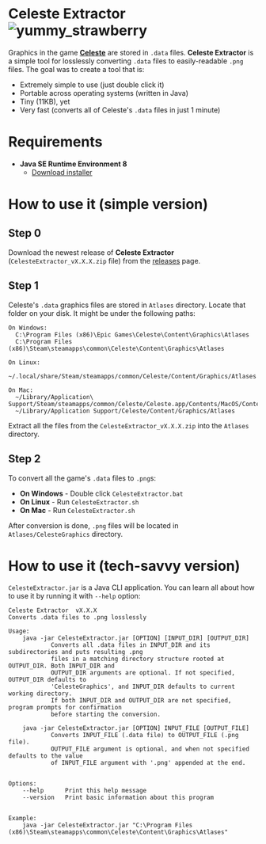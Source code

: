 Celeste Extractor ![yummy_strawberry](https://i.imgur.com/ev4SKDS.png)
=======

Graphics in the game **[Celeste][0]** are stored in `.data` files. **Celeste Extractor** is a simple tool for losslessly converting `.data` files to easily-readable `.png` files. The goal was to create a tool that is:

  * Extremely simple to use (just double click it)
  * Portable across operating systems (written in Java)
  * Tiny (11KB), yet
  * Very fast (converts all of Celeste's `.data` files in just 1 minute)


Requirements
=======

  * **Java SE Runtime Environment 8**
    * [Download installer][2]


How to use it (simple version)
=======

Step 0
---

Download the newest release of **Celeste Extractor** (`CelesteExtractor_vX.X.X.zip` file) from the [releases][3] page.

Step 1
---

Celeste's `.data` graphics files are stored in `Atlases` directory. Locate that folder on your disk. It might be under the following paths:

```
On Windows:
  C:\Program Files (x86)\Epic Games\Celeste\Content\Graphics\Atlases
  C:\Program Files (x86)\Steam\steamapps\common\Celeste\Content\Graphics\Atlases

On Linux:
  ~/.local/share/Steam/steamapps/common/Celeste/Content/Graphics/Atlases

On Mac:
  ~/Library/Application\ Support/Steam/steamapps/common/Celeste/Celeste.app/Contents/MacOS/Content/Graphics/Atlases
  ~/Library/Application Support/Celeste/Content/Graphics/Atlases
```

Extract all the files from the `CelesteExtractor_vX.X.X.zip` into the `Atlases` directory.


Step 2
---

To convert all the game's `.data` files to `.png`s:

  * **On Windows** - Double click `CelesteExtractor.bat`
  * **On Linux** - Run `CelesteExtractor.sh`
  * **On Mac** - Run `CelesteExtractor.sh`

After conversion is done, `.png` files will be located in `Atlases/CelesteGraphics` directory.


How to use it (tech-savvy version)
=======

`CelesteExtractor.jar` is a Java CLI application. You can learn all about how to use it by running it with `--help` option:

```
Celeste Extractor  vX.X.X
Converts .data files to .png losslessly

Usage:
    java -jar CelesteExtractor.jar [OPTION] [INPUT_DIR] [OUTPUT_DIR]
            Converts all .data files in INPUT_DIR and its subdirectories and puts resulting .png
            files in a matching directory structure rooted at OUTPUT_DIR. Both INPUT_DIR and
            OUTPUT_DIR arguments are optional. If not specified, OUTPUT_DIR defaults to
            'CelesteGraphics', and INPUT_DIR defaults to current working directory.
            If both INPUT_DIR and OUTPUT_DIR are not specified, program prompts for confirmation
            before starting the conversion.

    java -jar CelesteExtractor.jar [OPTION] INPUT_FILE [OUTPUT_FILE]
            Converts INPUT_FILE (.data file) to OUTPUT_FILE (.png file).
            OUTPUT_FILE argument is optional, and when not specified defaults to the value
            of INPUT_FILE argument with '.png' appended at the end.


Options:
    --help      Print this help message
    --version   Print basic information about this program


Example:
    java -jar CelesteExtractor.jar "C:\Program Files (x86)\Steam\steamapps\common\Celeste\Content\Graphics\Atlases"
```


[0]: http://www.celestegame.com/
[2]: https://www.java.com/download
[3]: https://github.com/TeWu/CelesteExtractor/releases
